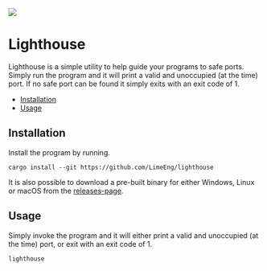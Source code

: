 ![](https://github.com/LimeEng/lighthouse/workflows/CI/badge.svg)

# Lighthouse

Lighthouse is a simple utility to help guide your programs to safe ports. Simply run the program and it will print a valid and unoccupied (at the time) port. If no safe port can be found it simply exits with an exit code of 1.

- [Installation](#installation)
- [Usage](#usage)

## Installation

Install the program by running.
```
cargo install --git https://github.com/LimeEng/lighthouse
```

It is also possible to download a pre-built binary for either Windows, Linux or macOS from the [releases-page](https://github.com/LimeEng/lighthouse/releases).

## Usage

Simply invoke the program and it will either print a valid and unoccupied (at the time) port, or exit with an exit code of 1.
```
lighthouse
```
